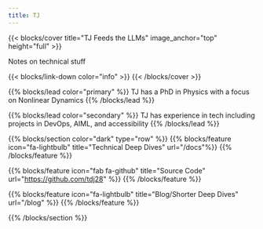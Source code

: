 ```yaml
---
title: TJ
---
```


{{< blocks/cover title="TJ Feeds the LLMs" image_anchor="top" height="full" >}}
<!-- <a class="btn btn-lg btn-primary me-3 mb-4" href="/blog/">
  Blog <i class="fas fa-arrow-alt-circle-right ms-2"></i>
</a>
<a class="btn btn-lg btn-primary me-3 mb-4" href="/docs/">
  Notes <i class="fas fa-arrow-alt-circle-right ms-2"></i>
</a>
<a class="btn btn-lg btn-secondary me-3 mb-4" href="https://github.com/tdj28">
  Github <i class="fab fa-github ms-2 "></i>
</a> -->
<p class="lead mt-5">Notes on technical stuff</p>
{{< blocks/link-down color="info" >}}
{{< /blocks/cover >}}


{{% blocks/lead color="primary" %}}
TJ has a PhD in Physics with a focus on Nonlinear Dynamics
{{% /blocks/lead %}}

{{% blocks/lead color="secondary" %}}
TJ has experience in tech including projects in DevOps, AIML, and accessibility
{{% /blocks/lead %}}


{{% blocks/section color="dark" type="row" %}}
{{% blocks/feature icon="fa-lightbulb" title="Technical Deep Dives" url="/docs"%}}
{{% /blocks/feature %}}


{{% blocks/feature icon="fab fa-github" title="Source Code" url="https://github.com/tdj28" %}}
{{% /blocks/feature %}}


{{% blocks/feature icon="fa-lightbulb" title="Blog/Shorter Deep Dives" url="/blog" %}}
{{% /blocks/feature %}}


{{% /blocks/section %}}

<!-- 
{{% blocks/section %}}
This is the second section
{.h1 .text-center}
{{% /blocks/section %}} -->


<!-- {{% blocks/section type="row" %}}

{{% blocks/feature icon="fab fa-app-store-ios" title="Download **from AppStore**" %}}
Get the Goldydocs app!
{{% /blocks/feature %}}

{{% blocks/feature icon="fab fa-github" title="Contributions welcome!"
    url="https://github.com/google/docsy-example" %}}
We do a [Pull Request](https://github.com/google/docsy-example/pulls)
contributions workflow on **GitHub**. New users are always welcome!
{{% /blocks/feature %}} -->

<!-- {{% blocks/feature icon="fab fa-twitter" title="Follow us on Twitter!"
    url="https://twitter.com/GoHugoIO" %}}
For announcement of latest features etc.
{{% /blocks/feature %}} -->
<!-- 
{{% /blocks/section %}} -->


<!-- {{% blocks/section %}}
This is the another section
{.h1 .text-center}
{{% /blocks/section %}} -->